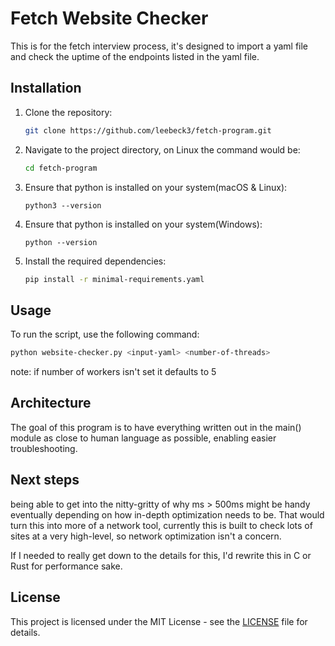 # Fetch Website Checker

This is for the fetch interview process, it's designed to import a yaml file and check the uptime of the endpoints listed in the yaml file.

## Installation

1. Clone the repository:
    ```sh
    git clone https://github.com/leebeck3/fetch-program.git
    ```
2. Navigate to the project directory, on Linux the command would be:
    ```sh
    cd fetch-program
    ```
3. Ensure that python is installed on your system(macOS & Linux):
    ```
    python3 --version
    ```
3. Ensure that python is installed on your system(Windows):
    ```
    python --version
    ```
4. Install the required dependencies:
    ```sh
    pip install -r minimal-requirements.yaml
    ```

## Usage

To run the script, use the following command:
```sh
python website-checker.py <input-yaml> <number-of-threads>
```

note: if number of workers isn't set it defaults to 5


## Architecture

The goal of this program is to have everything written out in the main() module as close to human language as possible, enabling easier troubleshooting.


## Next steps

being able to get into the nitty-gritty of why ms > 500ms might be handy eventually depending on how in-depth optimization needs to be. That would turn this into more of a network tool, currently this is built to check lots of sites at a very high-level, so network optimization isn't a concern.

If I needed to really get down to the details for this, I'd rewrite this in C or Rust for performance sake.

## License

This project is licensed under the MIT License - see the [LICENSE](LICENSE) file for details.
